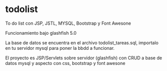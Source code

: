 # todolist
To do list con JSP, JSTL, MYSQL, Bootstrap y Font Awesone

Funcionamiento bajo glashfish 5.0

La base de datos se encuentra en el archivo todolist_tareas.sql, importalo en tu servidor mysql para poner la bbdd a funcionar.

El proyecto es JSP/Servlets sobre servidor (glashfish) con CRUD a base de datos mysql y aspecto con css, bootstrap y font awesone
